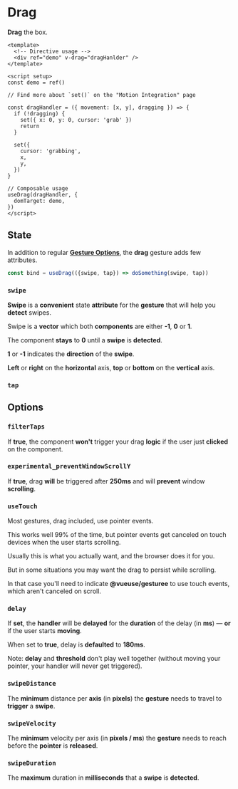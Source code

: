 # Drag

**Drag** the box.

<DragExample />

```vue
<template>
  <!-- Directive usage -->
  <div ref="demo" v-drag="dragHanlder" />
</template>

<script setup>
const demo = ref()

// Find more about `set()` on the "Motion Integration" page

const dragHandler = ({ movement: [x, y], dragging }) => {
  if (!dragging) {
    set({ x: 0, y: 0, cursor: 'grab' })
    return
  }

  set({
    cursor: 'grabbing',
    x,
    y,
  })
}

// Composable usage
useDrag(dragHandler, {
  domTarget: demo,
})
</script>
```

## State

In addition to regular [**Gesture Options**](/gesture-options), the **drag** gesture adds few attributes.

```javascript
const bind = useDrag(({swipe, tap}) => doSomething(swipe, tap))
```

### `swipe`

**Swipe** is a **convenient** state **attribute** for the **gesture** that will help you **detect** swipes.

Swipe is a **vector** which both **components** are either **-1**, **0** or **1**.

The component **stays** to **0** until a **swipe** is **detected**.

**1** or **-1** indicates the **direction** of the **swipe**.

**Left** or **right** on the **horizontal** axis, **top** or **bottom** on the **vertical** axis.

### `tap`

## Options

### `filterTaps`

If **true**, the component **won't** trigger your drag **logic** if the user just **clicked** on the component.

### `experimental_preventWindowScrollY`

If **true**, drag **will** be triggered after **250ms** and will **prevent** window **scrolling**.

### `useTouch`

Most gestures, drag included, use pointer events.

This works well 99% of the time, but pointer events get canceled on touch devices when the user starts scrolling.

Usually this is what you actually want, and the browser does it for you.

But in some situations you may want the drag to persist while scrolling.

In that case you'll need to indicate **@vueuse/gesturee** to use touch events, which aren't canceled on scroll.

### `delay`

If **set**, the **handler** will be **delayed** for the **duration** of the delay (in **ms**) — **or** if the user starts **moving**.

When set to **true**, delay is **defaulted** to **180ms**.

Note: **delay** and **threshold** don't play well together (without moving your pointer, your handler will never get triggered).

### `swipeDistance`

The **minimum** distance per **axis** (in **pixels**) the **gesture** needs to travel to **trigger** a **swipe**.

### `swipeVelocity`

The **minimum** velocity per axis (in **pixels / ms**) the **gesture** needs to reach before the **pointer** is **released**.

### `swipeDuration`

The **maximum** duration in **milliseconds** that a **swipe** is **detected**.
